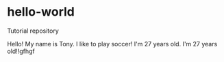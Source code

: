 # hello-world
Tutorial repository


Hello! My name is Tony. I like to play soccer!
I'm 27 years old. I'm 27 years old!!gfhgf